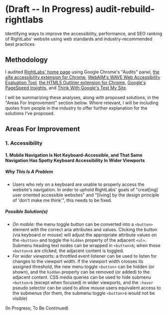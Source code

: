 # (Draft -- In Progress) audit-rebuild-rightlabs
Identifying ways to improve the accessibility, performance, and SEO ranking of RightLabs' website using web standards and industry-recommended best practices

## Methodology

I audited [RightLabs' home page](https://rightlabs.com/) using Google Chrome's "Audits" panel, [the aXe accessibility extension for Chrome](https://chrome.google.com/webstore/detail/axe/lhdoppojpmngadmnindnejefpokejbdd), [WebAIM's WAVE Web Accessibility Evaluation Tool](https://wave.webaim.org/), [the HTML5 Outliner extension for Chrome](https://chrome.google.com/webstore/detail/html5-outliner/afoibpobokebhgfnknfndkgemglggomo?hl=en), [Google's PageSpeed Insights](https://developers.google.com/speed/pagespeed/insights/), and [Think With Google's Test My Site](https://testmysite.thinkwithgoogle.com/).

I will be summarizing these analyses, along with proposed solutions, in the "Areas For Improvement" section below. Where relevant, I will be including quotes from people in the industry to offer further explanation for the solutions I've proposed.

## Areas For Improvement

### 1. Accessibility

#### 1. Mobile Navigation Is Not Keyboard-Accessible, and That Same Navigation Has Spotty Keyboard Accessibility In Wider Viewports

##### Why This Is A Problem

* Users who rely on a keyboard are unable to properly access the website's navigation. In order to uphold RightLabs' goals of "creat[ing] user oriented accessible websites" and "[living] by the design principle of 'don’t make me think'", this needs to be fixed.

##### Possible Solution(s)

* _On mobile:_ the menu toggle button can be converted into a `<button>` element with the correct aria attributes and values. Clicking the button (via keyboard or mouse) will adjust the appropriate attribute values on the `<button>` and toggle the `hidden` property of the adjacent `<ul>`. Submenu heading text nodes can be wrapped in `<button>`s; when those `<button>`s are clicked, the adjacent content is toggled.
* _For wider viewports:_ a throttled event listener can be used to listen for changes to the viewport width. If the viewport width crosses its assigned threshold, the new menu toggle `<button>` can be hidden (or shown), and the `hidden` property can be removed (or added) to the adjacent content. CSS media queries can be used to hide submenu `<button>`s (except when focused) in wider viewports, and the `:hover` pseudo selector can be used to allow mouse users equivalent access to the submenus (for them, the submenu toggle `<button>`s would not be visible) 

(In Progress; To Be Continued)
